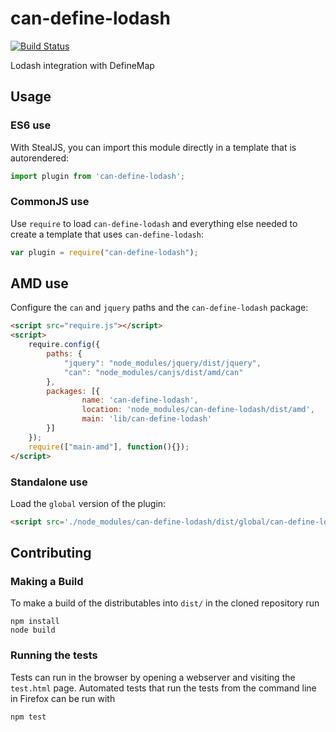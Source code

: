 # can-define-lodash

[![Build Status](https://travis-ci.org/canjs/can-define-lodash.png?branch=master)](https://travis-ci.org/canjs/can-define-lodash)

Lodash integration with DefineMap

## Usage

### ES6 use

With StealJS, you can import this module directly in a template that is autorendered:

```js
import plugin from 'can-define-lodash';
```

### CommonJS use

Use `require` to load `can-define-lodash` and everything else
needed to create a template that uses `can-define-lodash`:

```js
var plugin = require("can-define-lodash");
```

## AMD use

Configure the `can` and `jquery` paths and the `can-define-lodash` package:

```html
<script src="require.js"></script>
<script>
	require.config({
	    paths: {
	        "jquery": "node_modules/jquery/dist/jquery",
	        "can": "node_modules/canjs/dist/amd/can"
	    },
	    packages: [{
		    	name: 'can-define-lodash',
		    	location: 'node_modules/can-define-lodash/dist/amd',
		    	main: 'lib/can-define-lodash'
	    }]
	});
	require(["main-amd"], function(){});
</script>
```

### Standalone use

Load the `global` version of the plugin:

```html
<script src='./node_modules/can-define-lodash/dist/global/can-define-lodash.js'></script>
```

## Contributing

### Making a Build

To make a build of the distributables into `dist/` in the cloned repository run

```
npm install
node build
```

### Running the tests

Tests can run in the browser by opening a webserver and visiting the `test.html` page.
Automated tests that run the tests from the command line in Firefox can be run with

```
npm test
```
